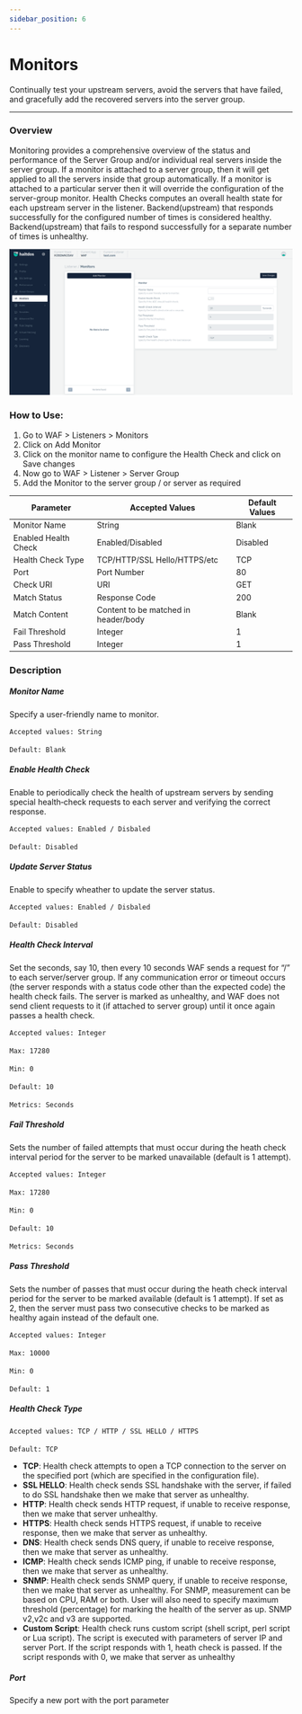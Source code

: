 ```yaml
---
sidebar_position: 6
---
```


# Monitors
Continually test your upstream servers, avoid the servers that have failed, and gracefully add the recovered servers into the server group.

---

### Overview
Monitoring provides a comprehensive overview of the status and performance of the Server Group and/or individual real servers inside the server group. If a monitor is attached to a server group, then it will get applied to all the servers inside that group automatically. If a monitor is attached to a particular server then it will override the configuration of the server-group monitor. Health Checks computes an overall health state for each upstream server in the listener. Backend(upstream) that responds successfully for the configured number of times is considered healthy. Backend(upstream) that fails to respond successfully for a separate number of times is unhealthy.

![Monitors](/img/waf/v7/docs/addmonitor.png)

### How to Use:

1. Go to WAF > Listeners > Monitors
2. Click on Add Monitor
3. Click on the monitor name to configure the Health Check and click on Save changes
4. Now go to WAF > Listener > Server Group 
5. Add the Monitor to the server group / or server as required  


| Parameter | Accepted Values  | Default Values |
| ----------- | ----------- | ----------- |
| Monitor Name| String | Blank |
| Enabled Health Check | Enabled/Disabled | Disabled |  
| Health Check Type | TCP/HTTP/SSL Hello/HTTPS/etc | TCP |
| Port | Port Number | 80 |
| Check URI | URI | GET |
| Match Status | Response Code | 200|
| Match Content | Content to be matched in header/body | Blank |
| Fail Threshold | Integer | 1|
| Pass Threshold | Integer | 1|

### Description

##### **Monitor Name**
Specify a user-friendly name to monitor.  

    Accepted values: String

    Default: Blank 

##### **Enable Health Check**
Enable to periodically check the health of upstream servers by sending special health‑check requests to each server and verifying the correct response.  

    Accepted values: Enabled / Disbaled

    Default: Disabled 

##### **Update Server Status**
Enable to specify wheather to update the server status.    

    Accepted values: Enabled / Disbaled

    Default: Disabled 

##### **Health Check Interval**
Set the seconds, say 10, then every 10 seconds WAF sends a request for “/” to each server/server group. If any communication error or timeout occurs (the server responds with a status code other than the expected code) the health check fails. The server is marked as unhealthy, and WAF does not send client requests to it (if attached to server group) until it once again passes a health check.  

    Accepted values: Integer

    Max: 17280

    Min: 0

    Default: 10  

    Metrics: Seconds

##### **Fail Threshold**
Sets the number of failed attempts that must occur during the heath check interval period for the server to be marked unavailable (default is 1 attempt).  

    Accepted values: Integer

    Max: 17280

    Min: 0

    Default: 10  

    Metrics: Seconds

##### **Pass Threshold**
Sets the number of passes that must occur during the heath check interval period for the server to be marked available (default is 1 attempt). If set as 2, then the server must pass two consecutive checks to be marked as healthy again instead of the default one.  

    Accepted values: Integer

    Max: 10000

    Min: 0

    Default: 1  

##### **Health Check Type**

    Accepted values: TCP / HTTP / SSL HELLO / HTTPS

    Default: TCP  

 - **TCP**: 
Health check attempts to open a TCP connection to the server on the specified port (which are specified in the configuration file).
 - **SSL HELLO**:
Health check sends SSL handshake with the server, if failed to do SSL handshake then we make that server as unhealthy.
 - **HTTP**: 
Health check sends HTTP request, if unable to receive response, then we make that server unhealthy.
 - **HTTPS**: 
Health check sends HTTPS request, if unable to receive response, then we make that server as unhealthy.  
 - **DNS**: 
Health check sends DNS query, if unable to receive response, then we make that server as unhealthy.  
 - **ICMP**: 
Health check sends ICMP ping, if unable to receive response, then we make that server as unhealthy.  
 - **SNMP**: 
Health check sends SNMP query, if unable to receive response, then we make that server as unhealthy. For SNMP, measurement can be based on CPU, RAM or both. User will also need to specify maximum threshold (percentage) for marking the health of the server as up. SNMP v2,v2c and v3 are supported.  
 - **Custom Script**: 
Health check runs custom script (shell script, perl script or Lua script). The script is executed with parameters of server IP and server Port. If the script responds with 1, heath check is passed. If the script responds with 0, we make that server as unhealthy  

##### **Port**
Specify a new port with the port parameter